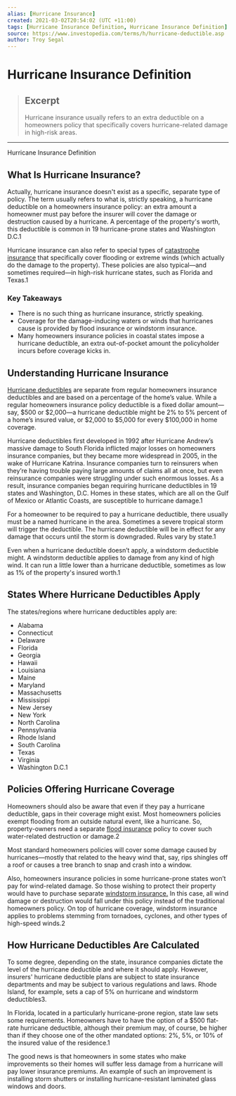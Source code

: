 ```yaml
---
alias: [Hurricane Insurance]
created: 2021-03-02T20:54:02 (UTC +11:00)
tags: [Hurricane Insurance Definition, Hurricane Insurance Definition]
source: https://www.investopedia.com/terms/h/hurricane-deductible.asp
author: Troy Segal
---
```


# Hurricane Insurance Definition

> ## Excerpt
> Hurricane insurance usually refers to an extra deductible on a homeowners policy that specifically covers hurricane-related damage in high-risk areas.

---

Hurricane Insurance Definition
## What Is Hurricane Insurance?

Actually, hurricane insurance doesn't exist as a specific, separate type of policy. The term usually refers to what is, strictly speaking, a hurricane deductible on a homeowners insurance policy: an extra amount a homeowner must pay before the insurer will cover the damage or destruction caused by a hurricane. A percentage of the property's worth, this deductible is common in 19 hurricane-prone states and Washington D.C.1

Hurricane insurance can also refer to special types of [catastrophe insurance](https://www.investopedia.com/terms/c/catastrophe-insurance.asp) that specifically cover flooding or extreme winds (which actually do the damage to the property). These policies are also typical—and sometimes required—in high-risk hurricane states, such as Florida and Texas.1

### Key Takeaways

-   There is no such thing as hurricane insurance, strictly speaking.
-   Coverage for the damage-inducing waters or winds that hurricanes cause is provided by flood insurance or windstorm insurance.
-   Many homeowners insurance policies in coastal states impose a hurricane deductible, an extra out-of-pocket amount the policyholder incurs before coverage kicks in.

## Understanding Hurricane Insurance

[Hurricane deductibles](https://www.investopedia.com/articles/personal-finance/071114/hurricane-insurance-deductible-fact-sheet.asp) are separate from regular homeowners insurance deductibles and are based on a percentage of the home’s value. While a regular homeowners insurance policy deductible is a fixed dollar amount—say, $500 or $2,000—a hurricane deductible might be 2% to 5% percent of a home’s insured value, or $2,000 to $5,000 for every $100,000 in home coverage.

Hurricane deductibles first developed in 1992 after Hurricane Andrew’s massive damage to South Florida inflicted major losses on homeowners insurance companies, but they became more widespread in 2005, in the wake of Hurricane Katrina. Insurance companies turn to reinsurers when they’re having trouble paying large amounts of claims all at once, but even reinsurance companies were struggling under such enormous losses. As a result, insurance companies began requiring hurricane deductibles in 19 states and Washington, D.C. Homes in these states, which are all on the Gulf of Mexico or Atlantic Coasts, are susceptible to hurricane damage.1

For a homeowner to be required to pay a hurricane deductible, there usually must be a named hurricane in the area. Sometimes a severe tropical storm will trigger the deductible. The hurricane deductible will be in effect for any damage that occurs until the storm is downgraded. Rules vary by state.1

Even when a hurricane deductible doesn’t apply, a windstorm deductible might. A windstorm deductible applies to damage from any kind of high wind. It can run a little lower than a hurricane deductible, sometimes as low as 1% of the property's insured worth.1

## States Where Hurricane Deductibles Apply

The states/regions where hurricane deductibles apply are:

-   Alabama
-   Connecticut
-   Delaware
-   Florida
-   Georgia
-   Hawaii
-   Louisiana
-   Maine
-   Maryland
-   Massachusetts
-   Mississippi
-   New Jersey
-   New York
-   North Carolina
-   Pennsylvania
-   Rhode Island
-   South Carolina
-   Texas
-   Virginia
-   Washington D.C.1

## Policies Offering Hurricane Coverage

Homeowners should also be aware that even if they pay a hurricane deductible, gaps in their coverage might exist. Most homeowners policies exempt flooding from an outside natural event, like a hurricane. So, property-owners need a separate [flood insurance](https://www.investopedia.com/terms/f/flood-insurance.asp) policy to cover such water-related destruction or damage.2

Most standard homeowners policies will cover some damage caused by hurricanes—mostly that related to the heavy wind that, say, rips shingles off a roof or causes a tree branch to snap and crash into a window.

Also, homeowners insurance policies in some hurricane-prone states won’t pay for wind-related damage. So those wishing to protect their property would have to purchase separate [windstorm insurance.](https://www.investopedia.com/terms/w/windstorm-insurance.asp) In this case, all wind damage or destruction would fall under this policy instead of the traditional homeowners policy. On top of hurricane coverage, windstorm insurance applies to problems stemming from tornadoes, cyclones, and other types of high-speed winds.2

## How Hurricane Deductibles Are Calculated

To some degree, depending on the state, insurance companies dictate the level of the hurricane deductible and where it should apply. However, insurers' hurricane deductible plans are subject to state insurance departments and may be subject to various regulations and laws. Rhode Island, for example, sets a cap of 5% on hurricane and windstorm deductibles3.

In Florida, located in a particularly hurricane-prone region, state law sets some requirements. Homeowners have to have the option of a $500 flat-rate hurricane deductible, although their premium may, of course, be higher than if they choose one of the other mandated options: 2%, 5%, or 10% of the insured value of the residence.1

The good news is that homeowners in some states who make improvements so their homes will suffer less damage from a hurricane will pay lower insurance premiums. An example of such an improvement is installing storm shutters or installing hurricane-resistant laminated glass windows and doors.
